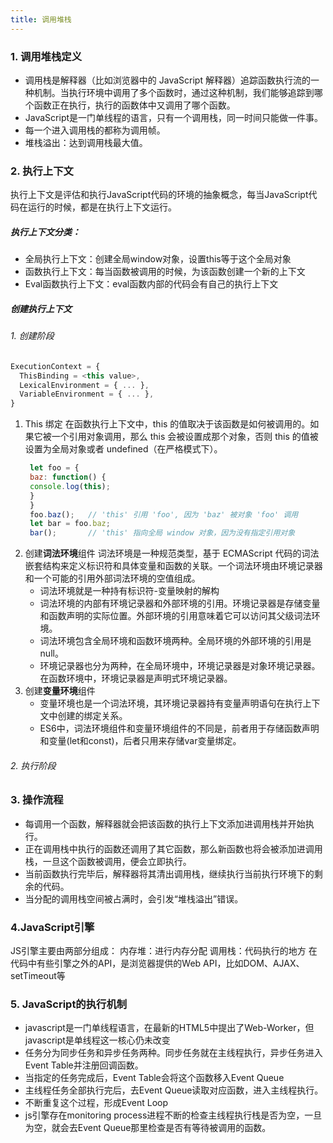 ```yaml
---
title: 调用堆栈
---
```

### 1. 调用堆栈定义
- 调用栈是解释器（比如浏览器中的 JavaScript 解释器）追踪函数执行流的一种机制。当执行环境中调用了多个函数时，通过这种机制，我们能够追踪到哪个函数正在执行，执行的函数体中又调用了哪个函数。
- JavaScript是一门单线程的语言，只有一个调用栈，同一时间只能做一件事。
- 每一个进入调用栈的都称为调用帧。
- 堆栈溢出：达到调用栈最大值。
  
### 2. 执行上下文
执行上下文是评估和执行JavaScript代码的环境的抽象概念，每当JavaScript代码在运行的时候，都是在执行上下文运行。
##### 执行上下文分类：
- 全局执行上下文：创建全局window对象，设置this等于这个全局对象
- 函数执行上下文：每当函数被调用的时候，为该函数创建一个新的上下文
- Eval函数执行上下文：eval函数内部的代码会有自己的执行上下文
##### 创建执行上下文
###### 1. 创建阶段
```javascript
ExecutionContext = {
  ThisBinding = <this value>,
  LexicalEnvironment = { ... },
  VariableEnvironment = { ... },
}
```
1. This 绑定
   在函数执行上下文中，this 的值取决于该函数是如何被调用的。如果它被一个引用对象调用，那么 this 会被设置成那个对象，否则 this 的值被设置为全局对象或者 undefined（在严格模式下）。
   ```javascript
    let foo = {
    baz: function() {
    console.log(this);
    }
    }
    foo.baz();   // 'this' 引用 'foo', 因为 'baz' 被对象 'foo' 调用
    let bar = foo.baz;
    bar();       // 'this' 指向全局 window 对象，因为没有指定引用对象
   ```
2. 创建**词法环境**组件
   词法环境是一种规范类型，基于 ECMAScript 代码的词法嵌套结构来定义标识符和具体变量和函数的关联。一个词法环境由环境记录器和一个可能的引用外部词法环境的空值组成。
    - 词法环境就是一种持有标识符-变量映射的解构
    - 词法环境的内部有环境记录器和外部环境的引用。环境记录器是存储变量和函数声明的实际位置。外部环境的引用意味着它可以访问其父级词法环境。
    - 词法环境包含全局环境和函数环境两种。全局环境的外部环境的引用是null。
    - 环境记录器也分为两种，在全局环境中，环境记录器是对象环境记录器。在函数环境中，环境记录器是声明式环境记录器。
3. 创建**变量环境**组件
    - 变量环境也是一个词法环境，其环境记录器持有变量声明语句在执行上下文中创建的绑定关系。
    - ES6中，词法环境组件和变量环境组件的不同是，前者用于存储函数声明和变量(let和const)，后者只用来存储var变量绑定。
###### 2. 执行阶段

### 3. 操作流程
- 每调用一个函数，解释器就会把该函数的执行上下文添加进调用栈并开始执行。
- 正在调用栈中执行的函数还调用了其它函数，那么新函数也将会被添加进调用栈，一旦这个函数被调用，便会立即执行。
- 当前函数执行完毕后，解释器将其清出调用栈，继续执行当前执行环境下的剩余的代码。
- 当分配的调用栈空间被占满时，会引发“堆栈溢出”错误。
  
### 4.JavaScript引擎
JS引擎主要由两部分组成：
内存堆：进行内存分配
调用栈：代码执行的地方
在代码中有些引擎之外的API，是浏览器提供的Web API，比如DOM、AJAX、setTimeout等

### 5. JavaScript的执行机制
- javascript是一门单线程语言，在最新的HTML5中提出了Web-Worker，但javascript是单线程这一核心仍未改变
- 任务分为同步任务和异步任务两种。同步任务就在主线程执行，异步任务进入Event Table并注册回调函数。
- 当指定的任务完成后，Event Table会将这个函数移入Event Queue
- 主线程任务全部执行完后，去Event Queue读取对应函数，进入主线程执行。
- 不断重复这个过程，形成Event Loop
- js引擎存在monitoring process进程不断的检查主线程执行栈是否为空，一旦为空，就会去Event Queue那里检查是否有等待被调用的函数。

